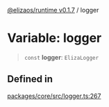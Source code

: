 [@elizaos/runtime v0.1.7](../index.md) / logger

# Variable: logger

> `const` **logger**: `ElizaLogger`

## Defined in

[packages/core/src/logger.ts:267](https://github.com/elizaOS/eliza/blob/main/packages/core/src/logger.ts#L267)
